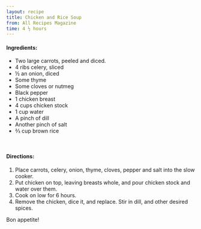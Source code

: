 ```yaml
---
layout: recipe
title: Chicken and Rice Soup
from: All Recipes Magazine
time: 4 ½ hours
---
```


#### Ingredients:

* Two large carrots, peeled and diced.
* 4 ribs celery, sliced
* ½ an onion, diced
* Some thyme
* Some cloves or nutmeg
* Black pepper
* 1 chicken breast
* 4 cups chicken stock
* 1 cup water
* A pinch of dill
* Another pinch of salt
* ⅔ cup brown rice

<br>

#### Directions:

1. Place carrots, celery, onion, thyme, cloves, pepper and salt into the slow cooker. 
2. Put chicken on top, leaving breasts whole, and pour chicken stock and water over them.
3. Cook on low for 6 hours.
4. Remove the chicken, dice it, and replace.  Stir in dill, and other desired spices.  

Bon appetite!
